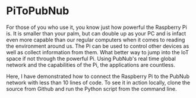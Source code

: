 PiToPubNub
==========
For those of you who use it, you know just how powerful the Raspberry Pi is. It is smaller than your palm, but can double up as your PC and is infact even more capable than our regular computers when it comes to reading the environment around us. The Pi can be used to control other devices as well as collect information from them. What better way to jump into the IoT space if not through the powerful Pi. Using PubNub's real time global network and the capabilities of the Pi, the applications are countless. 

Here, I have demonstrated how to connect the Raspberry Pi to the PubNub network with less than 10 lines of code. To see it in action locally, clone the source from Github and run the Python script from the command line.

